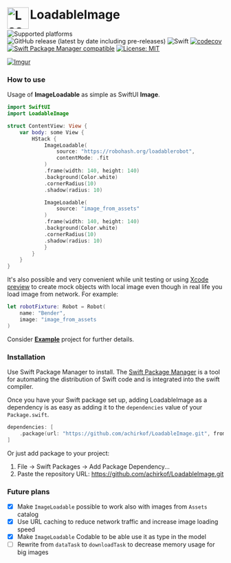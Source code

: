 <h1>
    <img align="left" width="50" src="../assets/LoadableImage-icon.png" alt="LoadableImage Header Logo"/> LoadableImage
</h1>

![Supported platforms](https://img.shields.io/badge/platform-ios%20%7C%20osx-lightgrey)
![GitHub release (latest by date including pre-releases)](https://img.shields.io/github/v/release/achirkof/LoadableImage?include_prereleases)
![Swift](https://github.com/achirkof/LoadableImage/workflows/Swift/badge.svg?branch=master)
[![codecov](https://codecov.io/gh/achirkof/LoadableImage/branch/master/graph/badge.svg)](https://codecov.io/gh/achirkof/LoadableImage)
[![Swift Package Manager compatible](https://img.shields.io/badge/Swift%20Package%20Manager-compatible-brightgreen.svg)](https://github.com/apple/swift-package-manager)
[![License: MIT](https://img.shields.io/badge/License-MIT-blue.svg)](https://opensource.org/licenses/MIT)

[![Imgur](https://imgur.com/iN7zYlQ.gif)](https://imgur.com/iN7zYlQ.gif)

### How to use

Usage of __ImageLoadable__ as simple as SwiftUI __Image__.

```swift
import SwiftUI
import LoadableImage

struct ContentView: View {
    var body: some View {
        HStack {
            ImageLoadable(
                source: "https://robohash.org/loadablerobot",
                contentMode: .fit
            )
            .frame(width: 140, height: 140)
            .background(Color.white)
            .cornerRadius(10)
            .shadow(radius: 10)

            ImageLoadable(
                source: "image_from_assets"
            )
            .frame(width: 140, height: 140)
            .background(Color.white)
            .cornerRadius(10)
            .shadow(radius: 10)
            }
        }
    }
}

```

It's also possible and very convenient while unit testing or using [Xcode preview](https://developer.apple.com/videos/play/wwdc2019/233/) to create mock objects with local image even though in real life you load image from network. For example:

```swift
let robotFixture: Robot = Robot(
    name: "Bender",
    image: "image_from_assets
)
```

Consider [__Example__](https://github.com/achirkof/LoadableImage/tree/example) project for further details.

### Installation

Use Swift Package Manager to install. The [Swift Package Manager](https://swift.org/package-manager/) is a tool for automating the distribution of Swift code and is integrated into the swift compiler.

Once you have your Swift package set up, adding LoadableImage as a dependency is as easy as adding it to the `dependencies` value of your `Package.swift`.

```swift
dependencies: [
    .package(url: "https://github.com/achirkof/LoadableImage.git", from: "1.0.0")
]
```

Or just add package to your project:
1. File → Swift Packages → Add Package Dependency...
2. Paste the repository URL: https://github.com/achirkof/LoadableImage.git

### Future plans
- [x] Make `ImageLoadable` possible to work also with images from `Assets` catalog 
- [x] Use URL caching to reduce network traffic and increase image loading speed
- [x] Make `ImageLoadable` Codable to be able use it as type in the model
- [ ] Rewrite from `dataTask` to `downloadTask` to decrease memory usage for big images
